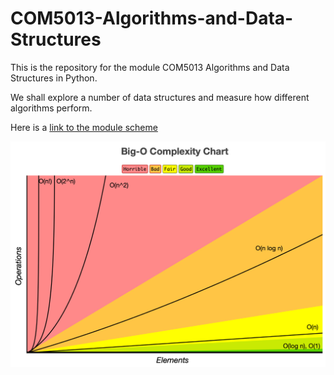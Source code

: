 # COM5013-Algorithms-and-Data-Structures
This is the repository for the module COM5013 Algorithms and Data Structures in Python.

We shall explore a number of data structures and measure how different algorithms perform.

Here is a [link to the module scheme](https://github.com/NicholasDay1992/CO536-Algorithms-and-Data-Structures/wiki/Module-Scheme)

![Big O notation](https://github.com/NicholasDay1992/CO536-Algorithms-and-Data-Structures/blob/main/images/Big%20O%20Diagram.jpg)
